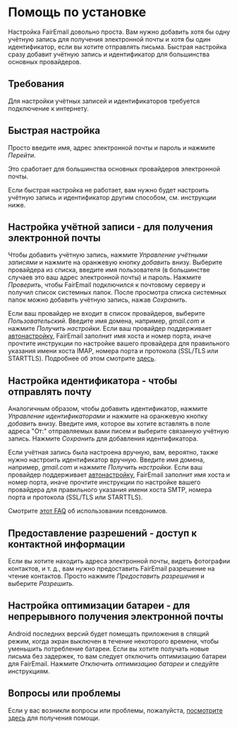 # Помощь по установке

Настройка FairEmail довольно проста. Вам нужно добавить хотя бы одну учётную запись для получения электронной почты и хотя бы один идентификатор, если вы хотите отправлять письма. Быстрая настройка сразу добавит учётную запись и идентификатор для большинства основных провайдеров.

## Требования

Для настройки учётных записей и идентификаторов требуется подключение к интернету.

## Быстрая настройка

Просто введите имя, адрес электронной почты и пароль и нажмите *Перейти*.

Это сработает для большинства основных провайдеров электронной почты.

Если быстрая настройка не работает, вам нужно будет настроить учётную запись и идентификатор другим способом, см. инструкции ниже.

## Настройка учётной записи - для получения электронной почты

Чтобы добавить учётную запись, нажмите *Управление учётными записями* и нажмите на оранжевую кнопку *добавить* внизу. Выберите провайдера из списка, введите имя пользователя (в большинстве случаев это ваш адрес электронной почты) и пароль. Нажмите *Проверить*, чтобы FairEmail подключился к почтовому серверу и получил список системных папок. После просмотра списка системных папок можно добавить учётную запись, нажав *Сохранить*.

Если ваш провайдер не входит в список провайдеров, выберите *Пользовательский*. Введите имя домена, например, *gmail.com* и нажмите *Получить настройки*. Если ваш провайдер поддерживает [автонастройку](https://tools.ietf.org/html/rfc6186), FairEmail заполнит имя хоста и номер порта, иначе прочтите инструкции по настройке вашего провайдера для правильного указания имени хоста IMAP, номера порта и протокола (SSL/TLS или STARTTLS). Подробнее об этом смотрите [здесь](https://github.com/M66B/FairEmail/blob/master/FAQ.md#authorizing-accounts).

## Настройка идентификатора - чтобы отправлять почту

Аналогичным образом, чтобы добавить идентификатор, нажмите *Управление идентификаторами* и нажмите на оранжевую кнопку *добавить* внизу. Введите имя, которое вы хотите вставлять в поле адреса "От:" отправляемых вами писем и выберите связанную учётную запись. Нажмите *Сохранить* для добавления идентификатора.

Если учётная запись была настроена вручную, вам, вероятно, также нужно настроить идентификатор вручную. Введите имя домена, например, *gmail.com* и нажмите *Получить настройки*. Если ваш провайдер поддерживает [автонастройку](https://tools.ietf.org/html/rfc6186), FairEmail заполнит имя хоста и номер порта, иначе прочтите инструкции по настройке вашего провайдера для правильного указания имени хоста SMTP, номера порта и протокола (SSL/TLS или STARTTLS).

Смотрите [этот FAQ](https://github.com/M66B/FairEmail/blob/master/FAQ.md#FAQ9) об использовании псевдонимов.

## Предоставление разрешений - доступ к контактной информации

Если вы хотите находить адреса электронной почты, видеть фотографии контактов, и т. д., вам нужно предоставить FairEmail разрешение на чтение контактов. Просто нажмите *Предоставить разрешения* и выберите *Разрешить*.

## Настройка оптимизации батареи - для непрерывного получения электронной почты

Android последних версий будет помещать приложения в спящий режим, когда экран выключен в течение некоторого времени, чтобы уменьшить потребление батареи. Если вы хотите получать новые письма без задержек, то вам следует отключить оптимизацию батареи для FairEmail. Нажмите *Отключить оптимизацию батареи* и следуйте инструкциям.

## Вопросы или проблемы

Если у вас возникли вопросы или проблемы, пожалуйста, [посмотрите здесь](https://github.com/M66B/FairEmail/blob/master/FAQ.md) для получения помощи.